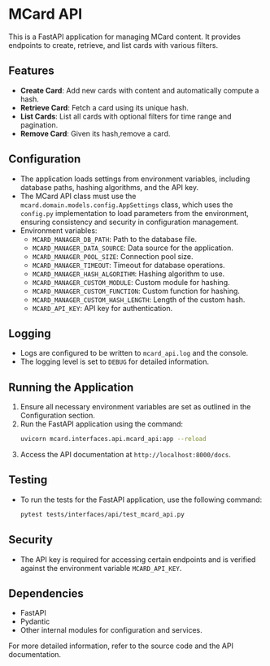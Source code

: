 # MCard API

This is a FastAPI application for managing MCard content. It provides endpoints to create, retrieve, and list cards with various filters.

## Features
- **Create Card**: Add new cards with content and automatically compute a hash.
- **Retrieve Card**: Fetch a card using its unique hash.
- **List Cards**: List all cards with optional filters for time range and pagination.
- **Remove Card**: Given its hash,remove a card.

## Configuration
- The application loads settings from environment variables, including database paths, hashing algorithms, and the API key.
- The MCard API class must use the `mcard.domain.models.config.AppSettings` class, which uses the `config.py` implementation to load parameters from the environment, ensuring consistency and security in configuration management.
- Environment variables:
  - `MCARD_MANAGER_DB_PATH`: Path to the database file.
  - `MCARD_MANAGER_DATA_SOURCE`: Data source for the application.
  - `MCARD_MANAGER_POOL_SIZE`: Connection pool size.
  - `MCARD_MANAGER_TIMEOUT`: Timeout for database operations.
  - `MCARD_MANAGER_HASH_ALGORITHM`: Hashing algorithm to use.
  - `MCARD_MANAGER_CUSTOM_MODULE`: Custom module for hashing.
  - `MCARD_MANAGER_CUSTOM_FUNCTION`: Custom function for hashing.
  - `MCARD_MANAGER_CUSTOM_HASH_LENGTH`: Length of the custom hash.
  - `MCARD_API_KEY`: API key for authentication.

## Logging
- Logs are configured to be written to `mcard_api.log` and the console.
- The logging level is set to `DEBUG` for detailed information.

## Running the Application
1. Ensure all necessary environment variables are set as outlined in the Configuration section.
2. Run the FastAPI application using the command:
   ```bash
   uvicorn mcard.interfaces.api.mcard_api:app --reload
   ```
3. Access the API documentation at `http://localhost:8000/docs`.

## Testing
- To run the tests for the FastAPI application, use the following command:
  ```bash
  pytest tests/interfaces/api/test_mcard_api.py
  ```

## Security
- The API key is required for accessing certain endpoints and is verified against the environment variable `MCARD_API_KEY`.

## Dependencies
- FastAPI
- Pydantic
- Other internal modules for configuration and services.

For more detailed information, refer to the source code and the API documentation.
